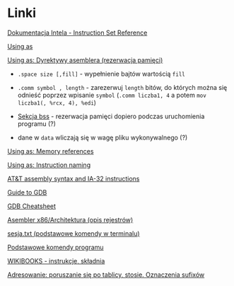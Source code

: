 # Linki

[Dokumentacja Intela - Instruction Set Reference](http://www.zak.ict.pwr.wroc.pl/materials/architektura/laboratorium%20AK2/Dokumentacja/Intel%20Penium%20IV/IA-32%20Intel%20Architecture%20Software%20Developers%20Manual%20vol.%202%20-%20Instruction%20Set%20Reference.pdf)

[Using as](https://sourceware.org/binutils/docs/as/)

[Using as: Dyrektywy asemblera (rezerwacja pamięci)](https://sourceware.org/binutils/docs/as/Pseudo-Ops.html#Pseudo-Ops)

- `.space size [,fill]` - wypełnienie bajtów wartością `fill`
- `.comm symbol , length` - zarezerwuj `length` bitów, do których można się odnieść poprzez wpisanie `symbol` (`.comm liczba1, 4` a potem `mov liczba1(, %rcx, 4), %edi`)

- [Sekcja bss](https://sourceware.org/binutils/docs/as/bss.html#bss) - rezerwacja pamięci dopiero podczas uruchomienia programu (?)

* dane w `data` wliczają się w wagę pliku wykonywalnego (?)

[Using as: Memory references](https://sourceware.org/binutils/docs/as/i386_002dMemory.html#i386_002dMemory)

[Using as: Instruction naming](https://sourceware.org/binutils/docs/as/i386_002dMnemonics.html#Instruction-Naming)

[AT&T assembly syntax and IA-32 instructions](https://gist.github.com/mishurov/6bcf04df329973c15044)

[Guide to GDB](http://apoorvaj.io/hitchhikers-guide-to-the-gdb.html#gdbinit)

[GDB Cheatsheet](https://darkdust.net/files/GDB%20Cheat%20Sheet.pdf)

[Asembler x86/Architektura (opis rejestrów)](https://pl.wikibooks.org/wiki/Asembler_x86/Architektura)

[sesja.txt (podstawowe komendy w terminalu)](http://zak.ict.pwr.wroc.pl/materials/architektura/laboratorium%20AK2/sesja.txt)

[Podstawowe komendy programu](https://zeszyt.olo.ovh/2016/02/28/architektura-komputerow-2-laboratorium-nr-1-podstawy-pisania-programow-w-jezyku-asembler/)

[WIKIBOOKS - instrukcje, składnia](https://en.wikibooks.org/wiki/X86_Assembly)

[Adresowanie: poruszanie się po tablicy, stosie. Oznaczenia sufixów](https://en.wikibooks.org/wiki/X86_Assembly/GAS_Syntax#Address_operand_syntax)